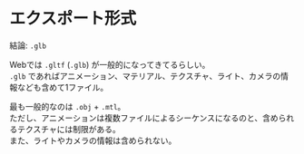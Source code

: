 # エクスポート形式

結論: `.glb`

Webでは `.gltf` (`.glb`) が一般的になってきてるらしい。  
`.glb` であればアニメーション、マテリアル、テクスチャ、ライト、カメラの情報なども含めて1ファイル。

最も一般的なのは `.obj` + `.mtl`。  
ただし、アニメーションは複数ファイルによるシーケンスになるのと、含められるテクスチャには制限がある。  
また、ライトやカメラの情報は含められない。
